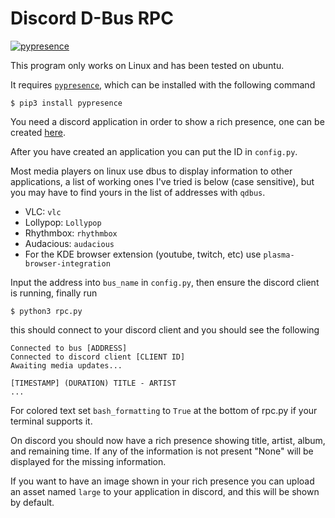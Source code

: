 # Discord D-Bus RPC
[![pypresence](https://img.shields.io/badge/using-pypresence-00bb88.svg?style=for-the-badge&logo=discord&logoWidth=20)](https://github.com/qwertyquerty/pypresence)

This program only works on Linux and has been tested on ubuntu.

It requires [`pypresence`](https://pypi.org/project/pypresence/), which can be installed with the following command
```
$ pip3 install pypresence
```

You need a discord application in order to show a rich presence, one can be created [here](https://discord.com/developers/applications).

After you have created an application you can put the ID in `config.py`.

Most media players on linux use dbus to display information to other applications, a list of working ones I've tried is below (case sensitive), but you may have to find yours in the list of addresses with `qdbus`.

* VLC: `vlc`
* Lollypop: `Lollypop`
* Rhythmbox: `rhythmbox`
* Audacious: `audacious`
* For the KDE browser extension (youtube, twitch, etc) use `plasma-browser-integration`


Input the address into `bus_name` in `config.py`, then ensure the discord client is running, finally run 
```
$ python3 rpc.py
```
this should connect to your discord client and you should see the following
```
Connected to bus [ADDRESS]
Connected to discord client [CLIENT ID]
Awaiting media updates...

[TIMESTAMP] (DURATION) TITLE - ARTIST
...
```
For colored text set `bash_formatting` to `True` at the bottom of rpc.py if your terminal supports it.

On discord you should now have a rich presence showing title, artist, album, and remaining time. If any of the information is not present "None" will be displayed for the missing information.

If you want to have an image shown in your rich presence you can upload an asset named `large` to your application in discord, and this will be shown by default.